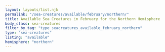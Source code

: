 ```yaml
---
layout: layouts/list.njk
permalink: "/sea-creatures/available/february/northern/"
title: Available Sea Creatures in February for the Northern Hemisphere
body_class: sea-creatures
filter_by_tag: "type_seacreatures_available_february_northern"
type: "sea-creatures"
listing: "available"
hemisphere: "northern"
---
```

